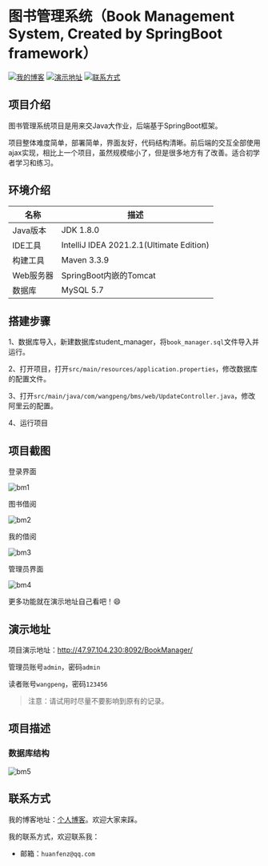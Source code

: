 # 图书管理系统（Book Management System, Created by SpringBoot framework）

[![我的博客](https://img.shields.io/badge/%E6%88%91%E7%9A%84%E5%8D%9A%E5%AE%A2-huanfenz.top-brightgreen)](http://huanfenz.top)	[![演示地址](https://img.shields.io/badge/%E6%BC%94%E7%A4%BA%E5%9C%B0%E5%9D%80-%E7%82%B9%E5%87%BB%E6%9F%A5%E7%9C%8B-blue)](https://github.com/huanfenz/BookManager#演示地址)	[![联系方式](https://img.shields.io/badge/%E8%81%94%E7%B3%BB%E6%96%B9%E5%BC%8F-%E7%82%B9%E5%87%BB%E6%9F%A5%E7%9C%8B-green)](https://github.com/huanfenz/BookManager#联系方式)

## 项目介绍

图书管理系统项目是用来交Java大作业，后端基于SpringBoot框架。

项目整体难度简单，部署简单，界面友好，代码结构清晰。前后端的交互全部使用ajax实现，相比上一个项目，虽然规模缩小了，但是很多地方有了改善。适合初学者学习和练习。

## 环境介绍

| 名称      | 描述                                     |
| --------- | ---------------------------------------- |
| Java版本  | JDK 1.8.0                                |
| IDE工具   | IntelliJ IDEA 2021.2.1(Ultimate Edition) |
| 构建工具  | Maven 3.3.9                              |
| Web服务器 | SpringBoot内嵌的Tomcat                   |
| 数据库    | MySQL 5.7                                |

## 搭建步骤

1、数据库导入，新建数据库student_manager，将`book_manager.sql`文件导入并运行。

2、打开项目，打开`src/main/resources/application.properties`，修改数据库的配置文件。

3、打开`src/main/java/com/wangpeng/bms/web/UpdateController.java`，修改阿里云的配置。

4、运行项目

## 项目截图

登录界面

![bm1](https://github.com/huanfenz/BookManager/assets/49386166/9cd81a23-f43b-47f0-b6dc-e8640aadf289)


图书借阅

![bm2](https://github.com/huanfenz/BookManager/assets/49386166/698febc2-5d31-4435-8c43-ef401d1a7e81)


我的借阅

![bm3](https://github.com/huanfenz/BookManager/assets/49386166/b8b54654-19b0-4df3-9ef2-7590d01378d3)


管理员界面

![bm4](https://github.com/huanfenz/BookManager/assets/49386166/67ba9d09-8723-43b9-b42a-1f5d671bb2c9)

更多功能就在演示地址自己看吧！:smile:

## 演示地址

项目演示地址：http://47.97.104.230:8092/BookManager/

管理员账号`admin`，密码`admin`

读者账号`wangpeng`，密码`123456`

>   注意：请试用时尽量不要影响到原有的记录。

## 项目描述

### 数据库结构

![bm5](https://github.com/huanfenz/BookManager/assets/49386166/dbb05da1-8951-41d1-8585-ea46cca153ec)


## 联系方式

我的博客地址：[个人博客](http://huanfenz.top)。欢迎大家来踩。

我的联系方式，欢迎联系我：

*   邮箱：`huanfenz@qq.com`






